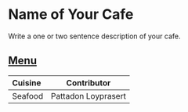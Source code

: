 # Name of Your Cafe

Write a one or two sentence description of your cafe.

## [Menu](menu.md)

| Cuisine                               | Contributor        |
|:--------------------------------------|--------------------|
| Seafood                               |Pattadon Loyprasert                    |
